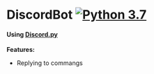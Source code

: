 # DiscordBot [![Python 3.7](https://img.shields.io/badge/Python-3.5+-blue.svg)](http://www.python.org/download/)
<h4>Using <a href=https://pypi.org/project/discord.py/>Discord.py</a></h4>

<strong>Features:</strong>
<ul>
<li>Replying to commangs
</ul>
